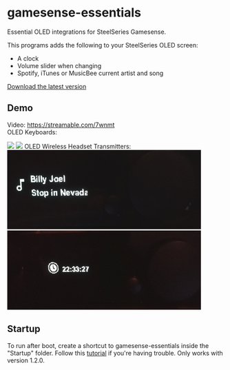 # gamesense-essentials
Essential OLED integrations for SteelSeries Gamesense.

This programs adds the following to your SteelSeries OLED screen:

- A clock
- Volume slider when changing
- Spotify, iTunes or MusicBee current artist and song

[Download the latest version](https://github.com/mtricht/gamesense-essentials/releases/download/1.2.0/gamesense-essentials-1.2.0.msi)

## Demo
Video: https://streamable.com/7wnmt  
OLED Keyboards:

<img src="https://raw.githubusercontent.com/mtricht/gamesense-essentials/master/photos/clock.png" width="450" />  
<img src="https://raw.githubusercontent.com/mtricht/gamesense-essentials/master/photos/volume.png" width="450" />
OLED Wireless Headset Transmitters:

<img src="https://github.com/bradley-r/gamesense-essentials/blob/master/photos/SpotifyMetadataDemo.jpg" width="450" />
<img src="https://github.com/bradley-r/gamesense-essentials/blob/master/photos/TimeDemo.jpg" width="450" />

## Startup
To run after boot, create a shortcut to gamesense-essentials inside the "Startup" folder. Follow this [tutorial](https://www.howtogeek.com/208224/how-to-add-programs-files-and-folders-to-system-startup-in-windows-8.1/) if you're having trouble. Only works with version 1.2.0.
